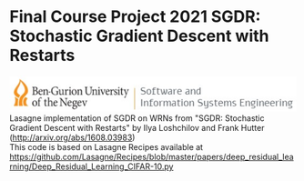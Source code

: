 #  Final Course Project 2021 SGDR: Stochastic Gradient Descent with Restarts
 ![BGU](https://github.com/tomdua/Ass-3_3-Front-Vue.js/blob/master/src/assets/ise-bgu.jpg?raw=true)
Lasagne implementation of SGDR on WRNs from "SGDR: Stochastic Gradient Descent with Restarts" by Ilya Loshchilov and Frank Hutter (http://arxiv.org/abs/1608.03983)  
This code is based on Lasagne Recipes available at
https://github.com/Lasagne/Recipes/blob/master/papers/deep_residual_learning/Deep_Residual_Learning_CIFAR-10.py
